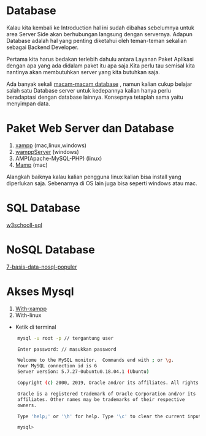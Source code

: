 # Database
Kalau kita kembali ke Introduction hal ini sudah dibahas sebelumnya untuk area Server Side akan berhubungan langsung dengan servernya. Adapun Database adalah hal yang penting diketahui oleh teman-teman sekalian sebagai Backend Developer.

Pertama kita harus bedakan terlebih dahulu antara Layanan Paket Aplikasi dengan apa yang ada didalam paket itu apa saja.Kita perlu tau semisal kita nantinya akan membutuhkan server yang kita butuhkan saja.

Ada banyak sekali [macam-macam database](https://dosenit.com/kuliah-it/database/macam-macam-database) , namun kalian cukup belajar salah satu Database server untuk kedepannya kalian hanya perlu beradaptasi dengan database lainnya. Konsepnya tetaplah sama yaitu menyimpan data.

# Paket Web Server dan Database
1. [xampp](https://www.apachefriends.org/index.html) (mac,linux,windows)
2. [wamppServer](http://www.wampserver.com/en/) (windows)
3. AMP(Apache-MySQL-PHP) (linux)
4. [Mamp](https://www.mamp.info/en/) (mac)

Alangkah baiknya kalau kalian pengguna linux kalian bisa install yang diperlukan saja.
Sebenarnya di OS lain juga bisa seperti windows atau mac.

# SQL Database
[w3schooll-sql](https://www.w3schools.com/sql/sql_intro.asp)
# NoSQL Database
[7-basis-data-nosql-populer](https://www.codepolitan.com/7-basis-data-nosql-populer)

# Akses Mysql
1. [With-xampp](https://stackoverflow.com/questions/698914/how-can-i-access-the-mysql-command-line-with-xampp-for-windows)
2. With-linux
- Ketik di terminal 
```bash
    mysql -u root -p // tergantung user

    Enter password: // masukkan password

    Welcome to the MySQL monitor.  Commands end with ; or \g.
    Your MySQL connection id is 6
    Server version: 5.7.27-0ubuntu0.18.04.1 (Ubuntu)

    Copyright (c) 2000, 2019, Oracle and/or its affiliates. All rights reserved.

    Oracle is a registered trademark of Oracle Corporation and/or its
    affiliates. Other names may be trademarks of their respective
    owners.

    Type 'help;' or '\h' for help. Type '\c' to clear the current input statement.

    mysql> 
```